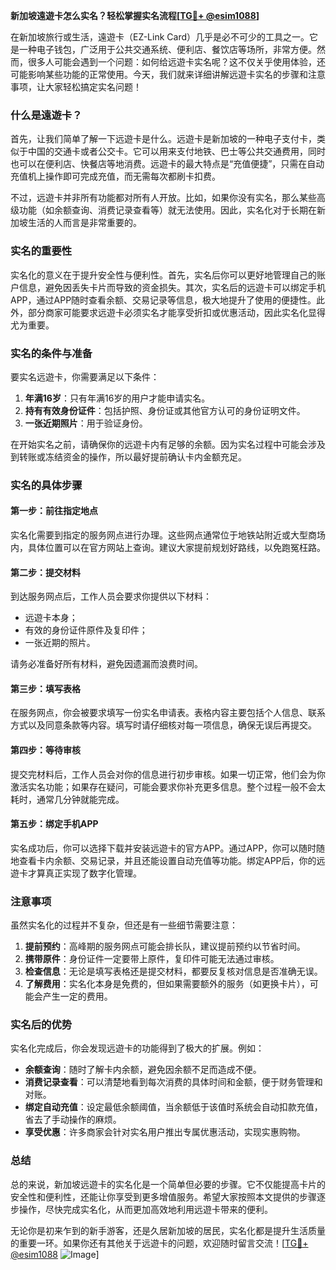**新加坡遠遊卡怎么实名？轻松掌握实名流程[[TG💪+ @esim1088](https://t.me/s/esim1088)]**

在新加坡旅行或生活，遠遊卡（EZ-Link Card）几乎是必不可少的工具之一。它是一种电子钱包，广泛用于公共交通系统、便利店、餐饮店等场所，非常方便。然而，很多人可能会遇到一个问题：如何给远遊卡实名呢？这不仅关乎使用体验，还可能影响某些功能的正常使用。今天，我们就来详细讲解远遊卡实名的步骤和注意事项，让大家轻松搞定实名问题！

### 什么是遠遊卡？

首先，让我们简单了解一下远遊卡是什么。远遊卡是新加坡的一种电子支付卡，类似于中国的交通卡或者公交卡。它可以用来支付地铁、巴士等公共交通费用，同时也可以在便利店、快餐店等地消费。远遊卡的最大特点是“充值便捷”，只需在自动充值机上操作即可完成充值，而无需每次都刷卡扣费。

不过，远遊卡并非所有功能都对所有人开放。比如，如果你没有实名，那么某些高级功能（如余额查询、消费记录查看等）就无法使用。因此，实名化对于长期在新加坡生活的人而言是非常重要的。

### 实名的重要性

实名化的意义在于提升安全性与便利性。首先，实名后你可以更好地管理自己的账户信息，避免因丢失卡片而导致的资金损失。其次，实名后的远遊卡可以绑定手机APP，通过APP随时查看余额、交易记录等信息，极大地提升了使用的便捷性。此外，部分商家可能要求远遊卡必须实名才能享受折扣或优惠活动，因此实名化显得尤为重要。

### 实名的条件与准备

要实名远遊卡，你需要满足以下条件：
1. **年满16岁**：只有年满16岁的用户才能申请实名。
2. **持有有效身份证件**：包括护照、身份证或其他官方认可的身份证明文件。
3. **一张近期照片**：用于验证身份。

在开始实名之前，请确保你的远遊卡内有足够的余额。因为实名过程中可能会涉及到转账或冻结资金的操作，所以最好提前确认卡内金额充足。

### 实名的具体步骤

#### 第一步：前往指定地点
实名化需要到指定的服务网点进行办理。这些网点通常位于地铁站附近或大型商场内，具体位置可以在官方网站上查询。建议大家提前规划好路线，以免跑冤枉路。

#### 第二步：提交材料
到达服务网点后，工作人员会要求你提供以下材料：
- 远遊卡本身；
- 有效的身份证件原件及复印件；
- 一张近期的照片。

请务必准备好所有材料，避免因遗漏而浪费时间。

#### 第三步：填写表格
在服务网点，你会被要求填写一份实名申请表。表格内容主要包括个人信息、联系方式以及同意条款等内容。填写时请仔细核对每一项信息，确保无误后再提交。

#### 第四步：等待审核
提交完材料后，工作人员会对你的信息进行初步审核。如果一切正常，他们会为你激活实名功能；如果存在疑问，可能会要求你补充更多信息。整个过程一般不会太耗时，通常几分钟就能完成。

#### 第五步：绑定手机APP
实名成功后，你可以选择下载并安装远遊卡的官方APP。通过APP，你可以随时随地查看卡内余额、交易记录，并且还能设置自动充值等功能。绑定APP后，你的远遊卡才算真正实现了数字化管理。

### 注意事项

虽然实名化的过程并不复杂，但还是有一些细节需要注意：
1. **提前预约**：高峰期的服务网点可能会排长队，建议提前预约以节省时间。
2. **携带原件**：身份证件一定要带上原件，复印件可能无法通过审核。
3. **检查信息**：无论是填写表格还是提交材料，都要反复核对信息是否准确无误。
4. **了解费用**：实名化本身是免费的，但如果需要额外的服务（如更换卡片），可能会产生一定的费用。

### 实名后的优势

实名化完成后，你会发现远遊卡的功能得到了极大的扩展。例如：
- **余额查询**：随时了解卡内余额，避免因余额不足而造成不便。
- **消费记录查看**：可以清楚地看到每次消费的具体时间和金额，便于财务管理和对账。
- **绑定自动充值**：设定最低余额阈值，当余额低于该值时系统会自动扣款充值，省去了手动操作的麻烦。
- **享受优惠**：许多商家会针对实名用户推出专属优惠活动，实现实惠购物。

### 总结

总的来说，新加坡远遊卡的实名化是一个简单但必要的步骤。它不仅能提高卡片的安全性和便利性，还能让你享受到更多增值服务。希望大家按照本文提供的步骤逐步操作，尽快完成实名化，从而更加高效地利用远遊卡带来的便利。

无论你是初来乍到的新手游客，还是久居新加坡的居民，实名化都是提升生活质量的重要一环。如果你还有其他关于远遊卡的问题，欢迎随时留言交流！[[TG💪+ @esim1088](https://t.me/s/esim1088) ![Image](https://i.postimg.cc/4NQfJmqS/Snipaste-2025-05-13-00-14-12.png)]